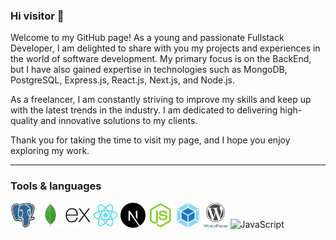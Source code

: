 ### Hi visitor 👋
Welcome to my GitHub page! As a young and passionate Fullstack Developer, I am delighted to share with you my projects and experiences in the world of software development. My primary focus is on the BackEnd, but I have also gained expertise in technologies such as MongoDB, PostgreSQL, Express.js, React.js, Next.js, and Node.js.

As a freelancer, I am constantly striving to improve my skills and keep up with the latest trends in the industry. I am dedicated to delivering high-quality and innovative solutions to my clients.

Thank you for taking the time to visit my page, and I hope you enjoy exploring my work.

---

<div align="left">
    <h3>Tools & languages</h3>
    <div>
        <img src="https://github.com/devicons/devicon/blob/master/icons/postgresql/postgresql-original.svg" width="40" height="40" alt="PosgreSQL" srcset="">
        <img src="https://github.com/devicons/devicon/blob/master/icons/mongodb/mongodb-original.svg"  width="40" height="40" alt="MongoDB" srcset="">
        <img src="https://github.com/devicons/devicon/blob/master/icons/express/express-original.svg"  width="40" height="40" alt="Express" srcset="">
        <img src="https://github.com/devicons/devicon/blob/master/icons/react/react-original.svg"  width="40" height="40" alt="React" srcset="">
        <img src="https://github.com/devicons/devicon/blob/master/icons/nextjs/nextjs-original.svg"  width="40" height="40" alt="Next" srcset="">
        <img src="https://github.com/devicons/devicon/blob/master/icons/nodejs/nodejs-original.svg"  width="40" height="40" alt="Node" srcset="">
        <img src="https://github.com/devicons/devicon/blob/master/icons/webpack/webpack-original.svg"  width="40" height="40" alt="Webpack" srcset="">
        <img src="https://github.com/devicons/devicon/blob/master/icons/wordpress/wordpress-original.svg"  width="40" height="40" alt="Wordpress" srcset="">
        <img src="https://upload.wikimedia.org/wikipedia/commons/thumb/0/04/ChatGPT_logo.svg/1024px-ChatGPT_logo.svg.png"  width="40" height="40" alt="JavaScript" srcset="">
    </div>
</div>
<!--
**Dakrfox/Dakrfox** is a ✨ _special_ ✨ repository because its `README.md` (this file) appears on your GitHub profile.

Here are some ideas to get you started:

- 🔭 I’m currently working on ...
- 🌱 I’m currently learning ...
- 👯 I’m looking to collaborate on ...
- 🤔 I’m looking for help with ...
- 💬 Ask me about ...
- 📫 How to reach me: ...
- 😄 Pronouns: ...
- ⚡ Fun fact: ...
-->
